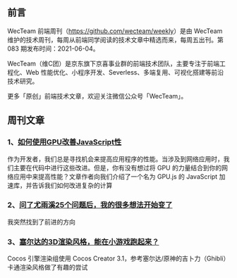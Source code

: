 ## 前言

WecTeam 前端周刊（<https://github.com/wecteam/weekly>）是由 WecTeam 维护的技术周刊，每周从前端同学阅读的技术文章中精选而来，每周五出刊。第 083 期发布时间：2021-06-04。

WecTeam（维C团）是京东旗下京喜事业群的前端技术团队，主要专注于前端工程化、Web 性能优化、小程序开发、Severless、多端复用、可视化搭建等前沿技术研究。

更多「原创」前端技术文章，欢迎关注微信公众号「WecTeam」。


## 周刊文章

### 1、[如何使用GPU改善JavaScript性](https://mp.weixin.qq.com/s/_rtdP4ZLxi-tK6Z_gOMQMQ)

作为开发者，我们总是寻找机会来提高应用程序的性能。当涉及到网络应用时，我们主要在代码中进行这些改进。但是，你有没有想过将 GPU 的力量结合到你的网络应用中来提高性能？文章作者向我们介绍了一个名为 GPU.js 的 JavaScript 加速库，并告诉我们如何改进复杂的计算

### 2、[问了尤雨溪25个问题后，我的很多想法开始变了](https://mp.weixin.qq.com/s/Dopiz0jgqJiSbhLOLzkQbA)

我突然找到了前进的方向

### 3、[塞尔达的3D渲染风格，能在小游戏跑起来？](https://mp.weixin.qq.com/s/K_nxqBNvALYtUACSBcrQ3Q)

Cocos 引擎渲染组使用 Cocos Creator 3.1，参考塞尔达/原神的吉卜力（Ghibli） 卡通渲染风格做了有趣的尝试 